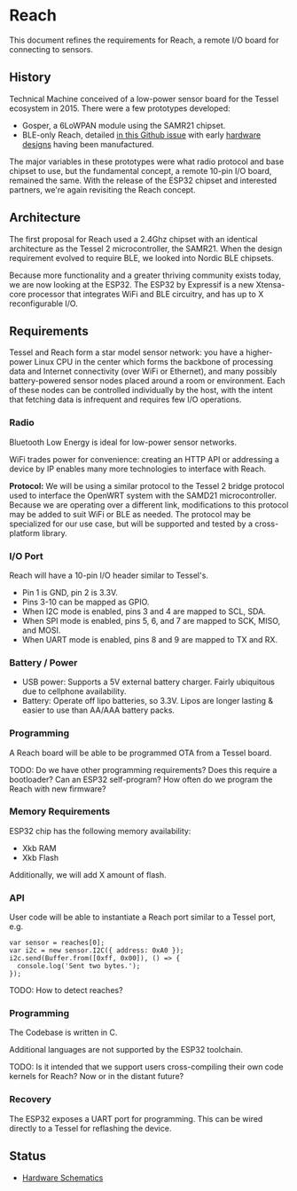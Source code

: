 # Reach

This document refines the requirements for Reach, a remote I/O board for connecting to sensors.

## History

Technical Machine conceived of a low-power sensor board for the Tessel ecosystem in 2015. There were a few prototypes developed:

* Gosper, a 6LoWPAN module using the SAMR21 chipset.
* BLE-only Reach, detailed [in this Github issue](https://github.com/tessel/project/issues/142) with early [hardware designs](https://github.com/tessel/reach-nrf51822) having been manufactured.

The major variables in these prototypes were what radio protocol and base chipset to use, but the fundamental concept, a remote 10-pin I/O board, remained the same. With the release of the ESP32 chipset and interested partners, we're again revisiting the Reach concept.

## Architecture

The first proposal for Reach used a 2.4Ghz chipset with an identical architecture as the Tessel 2 microcontroller, the SAMR21. When the design requirement evolved to require BLE, we looked into Nordic BLE chipsets.

Because more functionality and a greater thriving community exists today, we are now looking at the ESP32. The ESP32 by Expressif is a new Xtensa-core processor that integrates WiFi and BLE circuitry, and has up to X reconfigurable I/O. 

## Requirements

Tessel and Reach form a star model sensor network: you have a higher-power Linux CPU in the center which forms the backbone of processing data and Internet connectivity (over WiFi or Ethernet), and many possibly battery-powered sensor nodes placed around a room or environment. Each of these nodes can be controlled individually by the host, with the intent that fetching data is infrequent and requires few I/O operations.

### Radio

Bluetooth Low Energy is ideal for low-power sensor networks.

WiFi trades power for convenience: creating an HTTP API or addressing a device by IP enables many more technologies to interface with Reach.

**Protocol:** We will be using a similar protocol to the Tessel 2 bridge protocol used to interface the OpenWRT system with the SAMD21 microcontroller. Because we are operating over a different link, modifications to this protocol may be added to suit WiFi or BLE as needed. The protocol may be specialized for our use case, but will be supported and tested by a cross-platform library.

### I/O Port

Reach will have a 10-pin I/O header similar to Tessel's.

* Pin 1 is GND, pin 2 is 3.3V.
* Pins 3-10 can be mapped as GPIO.
* When I2C mode is enabled, pins 3 and 4 are mapped to SCL, SDA.
* When SPI mode is enabled, pins 5, 6, and 7 are mapped to SCK, MISO, and MOSI.
* When UART mode is enabled, pins 8 and 9 are mapped to TX and RX.

### Battery / Power

* USB power: Supports a 5V external battery charger. Fairly ubiquitous due to cellphone availability.
* Battery: Operate off lipo batteries, so 3.3V. Lipos are longer lasting & easier to use than AA/AAA battery packs.

### Programming

A Reach board will be able to be programmed OTA from a Tessel board. 

TODO: Do we have other programming requirements? Does this require a bootloader? Can an ESP32 self-program? How often do we program the Reach with new firmware?

### Memory Requirements

ESP32 chip has the following memory availability:

* Xkb RAM
* Xkb Flash

Additionally, we will add X amount of flash.

### API

User code will be able to instantiate a Reach port similar to a Tessel port, e.g.

```
var sensor = reaches[0];
var i2c = new sensor.I2C({ address: 0xA0 });
i2c.send(Buffer.from([0xff, 0x00]), () => {
  console.log('Sent two bytes.');
});
```

TODO: How to detect reaches?

### Programming

The Codebase is written in C.

Additional languages are not supported by the ESP32 toolchain.

TODO: Is it intended that we support users cross-compiling their own code kernels for Reach? Now or in the distant future?

### Recovery

The ESP32 exposes a UART port for programming. This can be wired directly to a Tessel for reflashing the device.

## Status

* [Hardware Schematics](github.com/jiahuang/reach-esp32)
